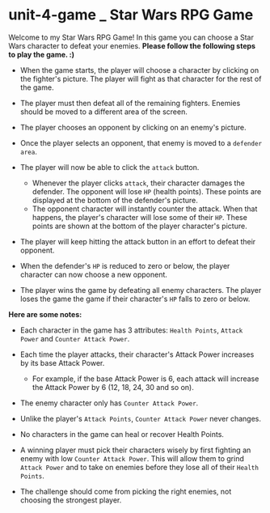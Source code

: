 # unit-4-game _ Star Wars RPG Game

Welcome to my Star Wars RPG Game! In this game you can choose a Star Wars character to defeat your enemies. **Please follow the following steps to play the game. :)**

   * When the game starts, the player will choose a character by clicking on the fighter's picture. The player will fight as that character for  the rest of the game.

   * The player must then defeat all of the remaining fighters. Enemies should be moved to a different area of the screen.

   * The player chooses an opponent by clicking on an enemy's picture.

   * Once the player selects an opponent, that enemy is moved to a `defender area`.

   * The player will now be able to click the `attack` button.
     * Whenever the player clicks `attack`, their character damages the defender. The opponent will lose `HP` (health points). These points are displayed at the bottom of the defender's picture. 
     * The opponent character will instantly counter the attack. When that happens, the player's character will lose some of their `HP`. These points are shown at the bottom of the player character's picture.

   * The player will keep hitting the attack button in an effort to defeat their opponent.

   * When the defender's `HP` is reduced to zero or below, the player character can now choose a new opponent.

   * The player wins the game by defeating all enemy characters. The player loses the game the game if their character's `HP` falls to zero or below.

**Here are some notes:**

* Each character in the game has 3 attributes: `Health Points`, `Attack Power` and `Counter Attack Power`.

* Each time the player attacks, their character's Attack Power increases by its base Attack Power. 
  * For example, if the base Attack Power is 6, each attack will increase the Attack Power by 6 (12, 18, 24, 30 and so on).

* The enemy character only has `Counter Attack Power`. 
* Unlike the player's `Attack Points`, `Counter Attack Power` never changes.

* No characters in the game can heal or recover Health Points. 

* A winning player must pick their characters wisely by first fighting an enemy with low `Counter Attack Power`. This will allow them to grind `Attack Power` and to take on enemies before they lose all of their `Health Points`. 

* The challenge should come from picking the right enemies, not choosing the strongest player.